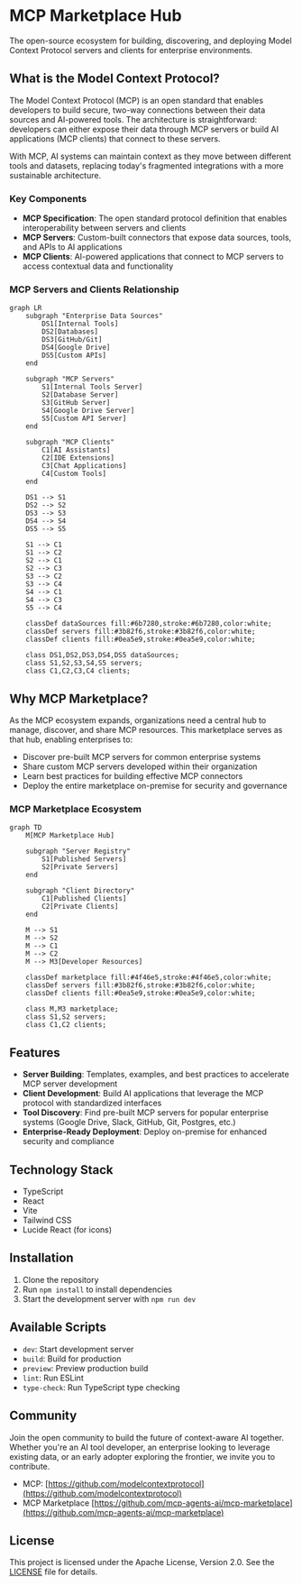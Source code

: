 # MCP Marketplace Hub

The open-source ecosystem for building, discovering, and deploying Model Context Protocol servers and clients for enterprise environments.

## What is the Model Context Protocol?

The Model Context Protocol (MCP) is an open standard that enables developers to build secure, two-way connections between their data sources and AI-powered tools. The architecture is straightforward: developers can either expose their data through MCP servers or build AI applications (MCP clients) that connect to these servers.

With MCP, AI systems can maintain context as they move between different tools and datasets, replacing today's fragmented integrations with a more sustainable architecture.

### Key Components
- **MCP Specification**: The open standard protocol definition that enables interoperability between servers and clients
- **MCP Servers**: Custom-built connectors that expose data sources, tools, and APIs to AI applications
- **MCP Clients**: AI-powered applications that connect to MCP servers to access contextual data and functionality

### MCP Servers and Clients Relationship

```mermaid
graph LR
    subgraph "Enterprise Data Sources"
        DS1[Internal Tools]
        DS2[Databases]
        DS3[GitHub/Git]
        DS4[Google Drive]
        DS5[Custom APIs]
    end

    subgraph "MCP Servers"
        S1[Internal Tools Server]
        S2[Database Server]
        S3[GitHub Server]
        S4[Google Drive Server]
        S5[Custom API Server]
    end

    subgraph "MCP Clients"
        C1[AI Assistants]
        C2[IDE Extensions]
        C3[Chat Applications]
        C4[Custom Tools]
    end

    DS1 --> S1
    DS2 --> S2
    DS3 --> S3
    DS4 --> S4
    DS5 --> S5

    S1 --> C1
    S1 --> C2
    S2 --> C1
    S2 --> C3
    S3 --> C2
    S3 --> C4
    S4 --> C1
    S4 --> C3
    S5 --> C4

    classDef dataSources fill:#6b7280,stroke:#6b7280,color:white;
    classDef servers fill:#3b82f6,stroke:#3b82f6,color:white;
    classDef clients fill:#0ea5e9,stroke:#0ea5e9,color:white;
    
    class DS1,DS2,DS3,DS4,DS5 dataSources;
    class S1,S2,S3,S4,S5 servers;
    class C1,C2,C3,C4 clients;
```

## Why MCP Marketplace?

As the MCP ecosystem expands, organizations need a central hub to manage, discover, and share MCP resources. This marketplace serves as that hub, enabling enterprises to:
- Discover pre-built MCP servers for common enterprise systems
- Share custom MCP servers developed within their organization
- Learn best practices for building effective MCP connectors
- Deploy the entire marketplace on-premise for security and governance

### MCP Marketplace Ecosystem

```mermaid
graph TD
    M[MCP Marketplace Hub]
    
    subgraph "Server Registry"
        S1[Published Servers]
        S2[Private Servers]
    end
    
    subgraph "Client Directory"
        C1[Published Clients]
        C2[Private Clients]
    end
    
    M --> S1
    M --> S2
    M --> C1
    M --> C2
    M --> M3[Developer Resources]
    
    classDef marketplace fill:#4f46e5,stroke:#4f46e5,color:white;
    classDef servers fill:#3b82f6,stroke:#3b82f6,color:white;
    classDef clients fill:#0ea5e9,stroke:#0ea5e9,color:white;
    
    class M,M3 marketplace;
    class S1,S2 servers;
    class C1,C2 clients;
```

## Features

- **Server Building**: Templates, examples, and best practices to accelerate MCP server development
- **Client Development**: Build AI applications that leverage the MCP protocol with standardized interfaces
- **Tool Discovery**: Find pre-built MCP servers for popular enterprise systems (Google Drive, Slack, GitHub, Git, Postgres, etc.)
- **Enterprise-Ready Deployment**: Deploy on-premise for enhanced security and compliance

## Technology Stack
- TypeScript
- React
- Vite
- Tailwind CSS
- Lucide React (for icons)

## Installation
1. Clone the repository
2. Run `npm install` to install dependencies
3. Start the development server with `npm run dev`

## Available Scripts
- `dev`: Start development server
- `build`: Build for production
- `preview`: Preview production build
- `lint`: Run ESLint
- `type-check`: Run TypeScript type checking

## Community

Join the open community to build the future of context-aware AI together. Whether you're an AI tool developer, an enterprise looking to leverage existing data, or an early adopter exploring the frontier, we invite you to contribute.

- MCP: [https://github.com/modelcontextprotocol](https://github.com/modelcontextprotocol)
- MCP Marketplace [https://github.com/mcp-agents-ai/mcp-marketplace](https://github.com/mcp-agents-ai/mcp-marketplace)

## License

This project is licensed under the Apache License, Version 2.0. See the [LICENSE](LICENSE) file for details.
